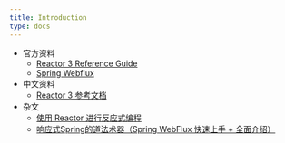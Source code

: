 ```yaml
---
title: Introduction
type: docs
---
```




- 官方资料
  - [Reactor 3 Reference Guide](https://projectreactor.io/docs/core/release/reference/)
  - [Spring Webflux](https://docs.spring.io/spring/docs/current/spring-framework-reference/web-reactive.html#spring-webflux)
- 中文资料
  - [Reactor 3 参考文档](http://htmlpreview.github.io/?https://github.com/get-set/reactor-core/blob/master-zh/src/docs/index.html)
- 杂文
  - [使用 Reactor 进行反应式编程](https://www.ibm.com/developerworks/cn/java/j-cn-with-reactor-response-encode/index.html)
  - [响应式Spring的道法术器（Spring WebFlux 快速上手 + 全面介绍）](https://blog.51cto.com/liukang/2090163)